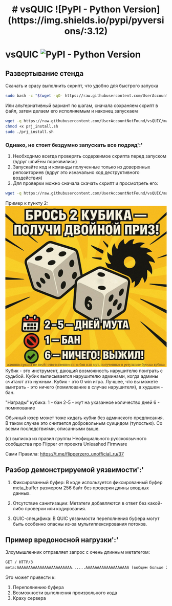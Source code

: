<h1 style="text-align:center;"># vsQUIC  ![PyPI - Python Version](https://img.shields.io/pypi/pyversions/:3.12)</h1>

# vsQUIC  ![PyPI - Python Version](https://img.shields.io/pypi/pyversions/:3.12)


## Развертывание стенда

 Скачать и сразу выполнить скрипт, что удобно для быстрого запуска

``` bash
sudo bash -c "$(wget -qO- https://raw.githubusercontent.com/UserAccountNotFound/vsQUIC/main/assets/prj_install.sh)"
```

 Или альтернативный вариант по шагам, сначала сохраняем скрипт в файл, затем делаем его исполняемым и наконец запускаем

``` bash
wget -q https://raw.githubusercontent.com/UserAccountNotFound/vsQUIC/main/assets/prj_install.sh -O prj_install.sh
chmod +x prj_install.sh
sudo ./prj_install.sh
```

### Однако, не стоит бездумно запускать все подряд':'

1. Необходимо всегда проверять содержимое скрипта перед запуском (вдруг шпиЕны порезвились)
2. Запускайте код и команды полученные только из доверенных репозиториев (вдруг это изначально код деструктивного воздействия)
3. Для проверки можно сначала скачать скрипт и просмотреть его:

```bash
wget -q https://raw.githubusercontent.com/UserAccountNotFound/vsQUIC/main/assets/prj_install.sh -O- | less
```

 Пример к пункту 2:
![Суицидный кубик](assets/img/suicide_cube.jpg)
Кубик - это инструмент, дающий возможность нарушителю поиграть с судьбой. 
Кубик выписывается нарушителю админами, когда админы считают это нужным.
Кубик - это 0 win игра. Лучшее, что вы можете выиграть - это ничего (помилование в случае нарушителя), в худшем - бан.

"Награды" кубика:
1 - бан
2-5 - мут на указанное количество дней
6 - помилование

Обычный юзер может тоже кидать кубик без админского предписания. В таком случае это считается добровольным суицидом (тупостью). 
Со всеми последствиями, описанными выше.

(c) выписка из правил группы Неофициального русскоязычного сообщества про Flipper от проекта Unleashed Firmware

Сами Правила: <https://t.me/flipperzero_unofficial_ru/37>

## Разбор демонстрируемой уязвимости':'

1. Фиксированный буфер: В коде используется фиксированный буфер meta_buffer размером 256 байт без проверки длины входных данных.

2. Отсутствие санитизации: Метатеги добавляются в ответ без какой-либо проверки или кодирования.

3. QUIC-специфика: В QUIC уязвимости переполнения буфера могут быть особенно опасны из-за мультиплексирования потоков.

## Пример вредоносной нагрузки':'

Злоумышленник отправляет запрос с очень длинным метатегом:

``` html
GET / HTTP/3
meta:AAAAAAAAAAAAAAAAAAAAAAAA......AAAAAAAAAAAAAAAAAAA (вобщем больше 256 символов)
```

 Это может привести к:

1. Переполнению буфера
2. Возможности выполнения произвольного кода
3. Краху сервера

